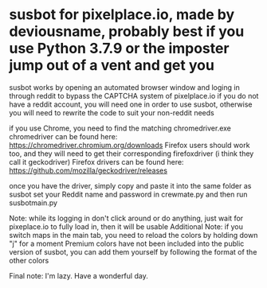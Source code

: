 # susbot for pixelplace.io, made by deviousname, probably best if you use Python 3.7.9 or the imposter jump out of a vent and get you

susbot works by opening an automated browser window and loging in through reddit to bypass the CAPTCHA system of pixelplace.io
if you do not have a reddit account, you will need one in order to use susbot, otherwise you will need to rewrite the code to suit your non-reddit needs

if you use Chrome, you need to find the matching chromedriver.exe
chromedriver can be found here:  https://chromedriver.chromium.org/downloads
Firefox users should work too, and they will need to get their corresponding firefoxdriver (i think they call it geckodriver)
Firefox drivers can be found here: https://github.com/mozilla/geckodriver/releases

once you have the driver, simply copy and paste it into the same folder as susbot
set your Reddit name and password in crewmate.py and then run susbotmain.py

Note: while its logging in don't click around or do anything, just wait for pixeplace.io to fully load in, then it will be usable
Additional Note: if you switch maps in the main tab, you need to reload the colors by holding down "j" for a moment
Premium colors have not been included into the public version of susbot, you can add them yourself by following the format of the other colors

Final note: I'm lazy. Have a wonderful day.
